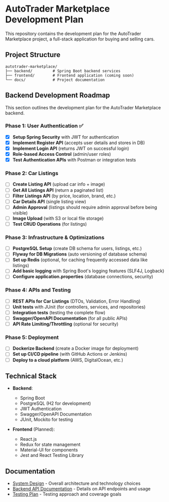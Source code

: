# AutoTrader Marketplace Development Plan

This repository contains the development plan for the AutoTrader Marketplace project, a full-stack application for buying and selling cars.

## Project Structure

```
autotrader-marketplace/
├── backend/         # Spring Boot backend services
├── frontend/        # Frontend application (coming soon)
└── docs/            # Project documentation
```

## Backend Development Roadmap

This section outlines the development plan for the AutoTrader Marketplace backend.

### Phase 1: User Authentication ✅

- [x] **Setup Spring Security** with JWT for authentication
- [x] **Implement Register API** (accepts user details and stores in DB)
- [x] **Implement Login API** (returns JWT on successful login)
- [x] **Role-based Access Control** (admin/user roles)
- [x] **Test Authentication APIs** with Postman or integration tests

### Phase 2: Car Listings

- [ ] **Create Listing API** (upload car info + image)
- [ ] **Get All Listings API** (return a paginated list)
- [ ] **Filter Listings API** (by price, location, brand, etc.)
- [ ] **Car Details API** (single listing view)
- [ ] **Admin Approval** (listings should require admin approval before being visible)
- [ ] **Image Upload** (with S3 or local file storage)
- [ ] **Test CRUD Operations** (for listings)

### Phase 3: Infrastructure & Optimizations

- [ ] **PostgreSQL Setup** (create DB schema for users, listings, etc.)
- [ ] **Flyway for DB Migrations** (auto versioning of database schema)
- [ ] **Set up Redis** (optional, for caching frequently accessed data like listings)
- [ ] **Add basic logging** with Spring Boot's logging features (SLF4J, Logback)
- [ ] **Configure application.properties** (database connections, security)

### Phase 4: APIs and Testing

- [ ] **REST APIs for Car Listings** (DTOs, Validation, Error Handling)
- [ ] **Unit tests** with JUnit (for controllers, services, and repositories)
- [ ] **Integration tests** (testing the complete flow)
- [ ] **Swagger/OpenAPI Documentation** (for all public APIs)
- [ ] **API Rate Limiting/Throttling** (optional for security)

### Phase 5: Deployment

- [ ] **Dockerize Backend** (create a Docker image for deployment)
- [ ] **Set up CI/CD pipeline** (with GitHub Actions or Jenkins)
- [ ] **Deploy to a cloud platform** (AWS, DigitalOcean, etc.)

## Technical Stack

- **Backend**: 
  - Spring Boot
  - PostgreSQL (H2 for development)
  - JWT Authentication
  - Swagger/OpenAPI Documentation
  - JUnit, Mockito for testing

- **Frontend** (Planned):
  - React.js
  - Redux for state management
  - Material-UI for components
  - Jest and React Testing Library

## Documentation

- [System Design](docs/system_design.md) - Overall architecture and technology choices
- [Backend API Documentation](backend/autotrader-backend/API_DOCUMENTATION.md) - Details on API endpoints and usage
- [Testing Plan](docs/testing_plan.md) - Testing approach and coverage goals
